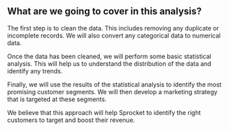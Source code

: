 ## What are we going to cover in this analysis?

The first step is to clean the data. This includes removing any duplicate or incomplete records. We will also convert any categorical data to numerical data.

Once the data has been cleaned, we will perform some basic statistical analysis. This will help us to understand the distribution of the data and identify any trends.

Finally, we will use the results of the statistical analysis to identify the most promising customer segments. We will then develop a marketing strategy that is targeted at these segments.

We believe that this approach will help Sprocket to identify the right customers to target and boost their revenue.
